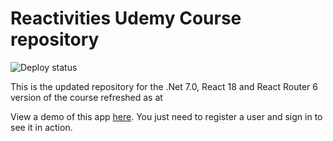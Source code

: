 # Reactivities Udemy Course repository

![Deploy status](https://github.com/fabipeter/Reactivities/actions/workflows/docker-push.yaml)

This is the updated repository for the .Net 7.0, React 18 and React Router 6 version of the course refreshed as at 

View a demo of this app [here](https://reactivities-social.fly.dev).   You just need to register a user and sign in to see it in action.  
